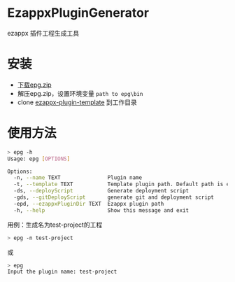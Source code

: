 # EzappxPluginGenerator
ezappx 插件工程生成工具

# 安装
- [下载epg.zip](https://github.com/ingbyr/ezappx-plugin-generator/releases)
- 解压epg.zip，设置环境变量 `path to epg\bin`
- clone [ezappx-plugin-template](https://github.com/ingbyr/ezappx-plugin-templeate) 到工作目录

# 使用方法
```bash
> epg -h
Usage: epg [OPTIONS]

Options:
  -n, --name TEXT               Plugin name
  -t, --template TEXT           Template plugin path. Default path is ezappx-plugin-template
  -ds, --deployScript           Generate deployment script
  -gds, --gitDeployScript       generate git and deployment script
  -epd, --ezappxPluginDir TEXT  Ezappx plugin path
  -h, --help                    Show this message and exit
```

用例：生成名为test-project的工程
```bash
> epg -n test-project
```
或
```bash
> epg
Input the plugin name: test-project
```